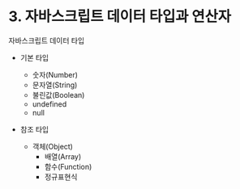 # 3. 자바스크립트 데이터 타입과 연산자
자바스크립트 데이터 타입 
- 기본 타입 
  - 숫자(Number) 
  - 문자열(String)
  - 불린값(Boolean)
  - undefined
  - null  
  
- 참조 타입 
  - 객체(Object) 
    - 배열(Array)
    - 함수(Function)
    - 정규표현식 